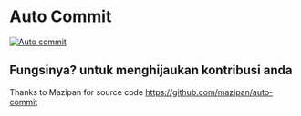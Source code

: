 # Auto Commit
[![Auto commit](https://github.com/danirafsanjani/auto-commit/actions/workflows/autocommit.yml/badge.svg)](https://github.com/danirafsanjani/auto-commit/actions/workflows/autocommit.yml)

Fungsinya? untuk menghijaukan kontribusi anda
---
Thanks to Mazipan for source code https://github.com/mazipan/auto-commit
